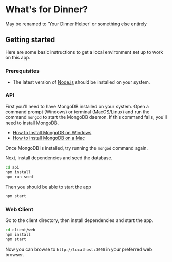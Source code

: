 # What's for Dinner?

May be renamed to 'Your Dinner Helper' or something else entirely

## Getting started
Here are some basic instructions to get a local environment set up to work on this app.

### Prerequisites
* The latest version of [Node.js](https://nodejs.org/en/download/package-manager/) should be installed on your system.

### API
First you'll need to have MongoDB installed on your system.
Open a command prompt (Windows) or terminal (MacOS/Linux) and run the command `mongod` to start the MongoDB daemon. If this command fails, you'll need to install MongoDB.
- [How to Install MongoDB on Windows](http://treehouse.github.io/installation-guides/windows/mongo-windows.html)
- [How to Install MongoDB on a Mac](http://treehouse.github.io/installation-guides/mac/mongo-mac.html)

Once MongoDB is installed, try running the `mongod` command again. 

Next, install dependencies and seed the database.
```bash
cd api
npm install
npm run seed
```

Then you should be able to start the app
```bash
npm start
```

### Web Client
Go to the client directory, then install dependencies and start the app.
```bash
cd client/web
npm install
npm start
```
Now you can browse to `http://localhost:3000` in your preferred web browser.